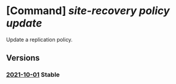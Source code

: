 # [Command] _site-recovery policy update_

Update a replication policy.

## Versions

### [2021-10-01](/Resources/mgmt-plane/L3N1YnNjcmlwdGlvbnMve30vcmVzb3VyY2Vncm91cHMve30vcHJvdmlkZXJzL21pY3Jvc29mdC5yZWNvdmVyeXNlcnZpY2VzL3ZhdWx0cy97fS9yZXBsaWNhdGlvbnBvbGljaWVzL3t9/2021-10-01.xml) **Stable**

<!-- mgmt-plane /subscriptions/{}/resourcegroups/{}/providers/microsoft.recoveryservices/vaults/{}/replicationpolicies/{} 2021-10-01 -->
